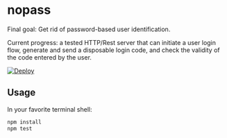 # nopass

Final goal: Get rid of password-based user identification.

Current progress: a tested HTTP/Rest server that can initiate a user login flow, generate and send a disposable login code, and check the validity of the code entered by the user.

[![Deploy](https://www.herokucdn.com/deploy/button.svg)](https://heroku.com/deploy)

## Usage

In your favorite terminal shell:

```bash
npm install
npm test
```
